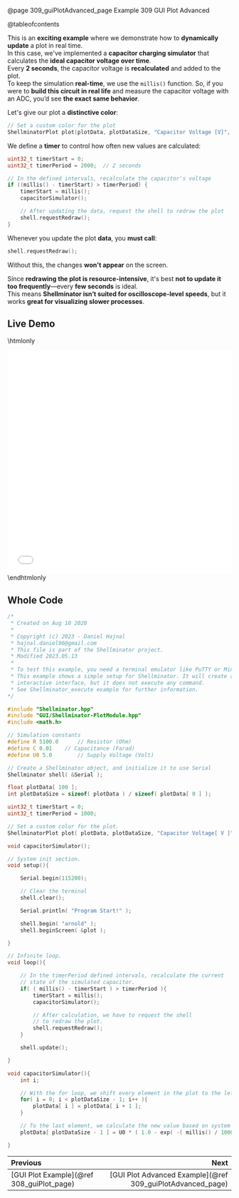 @page 309_guiPlotAdvanced_page Example 309 GUI Plot Advanced

@tableofcontents

This is an **exciting example** where we demonstrate how to **dynamically update** a plot in real time.  
In this case, we've implemented a **capacitor charging simulator** that calculates the **ideal capacitor voltage over time**.  
Every **2 seconds**, the capacitor voltage is **recalculated** and added to the plot.  
To keep the simulation **real-time**, we use the `millis()` function. So, if you were to **build this circuit in real life** and measure the capacitor voltage with an ADC, you’d see **the exact same behavior**.  


Let's give our plot a **distinctive color**:  

```cpp
// Set a custom color for the plot
ShellminatorPlot plot(plotData, plotDataSize, "Capacitor Voltage [V]", Shellminator::RED);
```

We define a **timer** to control how often new values are calculated:  

```cpp
uint32_t timerStart = 0;
uint32_t timerPeriod = 2000;  // 2 seconds

// In the defined intervals, recalculate the capacitor's voltage
if ((millis() - timerStart) > timerPeriod) {
    timerStart = millis();
    capacitorSimulator();  

    // After updating the data, request the shell to redraw the plot
    shell.requestRedraw();
}
```

Whenever you update the plot **data**, you **must call**:  

```cpp
shell.requestRedraw();
```

Without this, the changes **won't appear** on the screen.  

Since **redrawing the plot is resource-intensive**, it's best **not to update it too frequently**—every **few seconds** is ideal.  
This means **Shellminator isn’t suited for oscilloscope-level speeds**, but it works **great for visualizing slower processes**.


## Live Demo

\htmlonly
<iframe id="demoFrame" src="webExamples/309_guiPlotAdvanced.html" style="height:500px;width:100%;border:none;display:block;"></iframe>
\endhtmlonly

## Whole Code

```cpp
/*
 * Created on Aug 10 2020
 *
 * Copyright (c) 2023 - Daniel Hajnal
 * hajnal.daniel96@gmail.com
 * This file is part of the Shellminator project.
 * Modified 2023.05.13
 *
 * To test this example, you need a terminal emulator like PuTTY or Minicom.
 * This example shows a simple setup for Shellminator. It will create an
 * interactive interface, but it does not execute any command.
 * See Shellminator_execute example for further information.
*/

#include "Shellminator.hpp"
#include "GUI/Shellminator-PlotModule.hpp"
#include <math.h>

// Simulation constants
#define R 5100.0      // Resistor (Ohm)
#define C 0.01    // Capacitance (Farad)
#define U0 5.0        // Supply Voltage (Volt)

// Create a Shellminator object, and initialize it to use Serial
Shellminator shell( &Serial );

float plotData[ 100 ];
int plotDataSize = sizeof( plotData ) / sizeof( plotData[ 0 ] );

uint32_t timerStart = 0;
uint32_t timerPeriod = 1000;

// Set a custom color for the plot.
ShellminatorPlot plot( plotData, plotDataSize, "Capacitor Voltage[ V ]", Shellminator::RED );

void capacitorSimulator();

// System init section.
void setup(){

    Serial.begin(115200);

    // Clear the terminal
    shell.clear();

    Serial.println( "Program Start!" );

    shell.begin( "arnold" );
    shell.beginScreen( &plot );

}

// Infinite loop.
void loop(){

    // In the timerPeriod defined intervals, recalculate the current
    // state of the simulated capacitor.
    if( ( millis() - timerStart ) > timerPeriod ){
        timerStart = millis();
        capacitorSimulator();

        // After calculation, we have to request the shell
        // to redraw the plot.
        shell.requestRedraw();
    }

    shell.update();

}

void capacitorSimulator(){
    int i;

    // With the for loop, we shift every element in the plot to the left
    for( i = 0; i < plotDataSize - 1; i++ ){
        plotData[ i ] = plotData[ i + 1 ];
    }

    // To the last element, we calculate the new value based on system time.
    plotData[ plotDataSize - 1 ] = U0 * ( 1.0 - exp( -( millis() / 1000.0 ) *  ( 1.0 / ( R * C ) ) ) );

}
```

<div class="section_buttons">
 
| Previous          |                         Next |
|:------------------|-----------------------------:|
|[GUI Plot Example](@ref 308_guiPlot_page) | [GUI Plot Advanced Example](@ref 309_guiPlotAdvanced_page) |
 
</div>